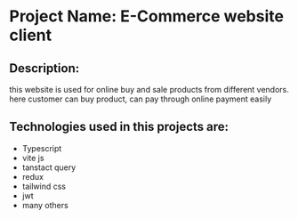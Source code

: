 # Project Name: E-Commerce website client

## Description:

this website is used for online buy and sale products from different vendors. here customer can buy product, can pay through online payment easily

## Technologies used in this projects are:

- Typescript
- vite js
- tanstact query
- redux
- tailwind css
- jwt
- many others
